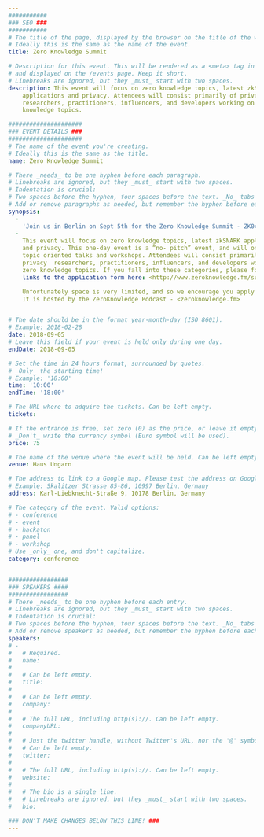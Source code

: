```yaml
---
###########
### SEO ###
###########
# The title of the page, displayed by the browser on the title of the window.
# Ideally this is the same as the name of the event.
title: Zero Knowledge Summit 

# Description for this event. This will be rendered as a <meta> tag in the HTML, 
# and displayed on the /events page. Keep it short.
# Linebreaks are ignored, but they _must_ start with two spaces.
description: This event will focus on zero knowledge topics, latest zkSNARK 
    applications and privacy. Attendees will consist primarily of privacy  
    researchers, practitioners, influencers, and developers working on zero 
    knowledge topics.

#####################
### EVENT DETAILS ###
#####################
# The name of the event you're creating.
# Ideally this is the same as the title.
name: Zero Knowledge Summit 

# There _needs_ to be one hyphen before each paragraph.
# Linebreaks are ignored, but they _must_ start with two spaces.
# Indentation is crucial:
# Two spaces before the hyphen, four spaces before the text. _No_ tabs allowed.
# Add or remove paragraphs as needed, but remember the hyphen before each entry.
synopsis:
  -
    'Join us in Berlin on Sept 5th for the Zero Knowledge Summit - ZK0x02.'
  -
    This event will focus on zero knowledge topics, latest zkSNARK applications 
    and privacy. This one-day event is a “no- pitch” event, and will only feature
    topic oriented talks and workshops. Attendees will consist primarily of 
    privacy  researchers, practitioners, influencers, and developers working on
    zero knowledge topics. If you fall into these categories, please follow the 
    links to the application form here: <http://www.zeroknowledge.fm/summit>

    Unfortunately space is very limited, and so we encourage you apply early.
    It is hosted by the ZeroKnowledge Podcast - <zeroknowledge.fm>


# The date should be in the format year-month-day (ISO 8601).
# Example: 2018-02-28
date: 2018-09-05
# Leave this field if your event is held only during one day.
endDate: 2018-09-05

# Set the time in 24 hours format, surrounded by quotes.
# _Only_ the starting time!
# Example: '18:00'
time: '10:00'
endTime: '18:00'

# The URL where to adquire the tickets. Can be left empty.
tickets: 

# If the entrance is free, set zero (0) as the price, or leave it empty.
# _Don't_ write the currency symbol (Euro symbol will be used).
price: 75

# The name of the venue where the event will be held. Can be left empty.
venue: Haus Ungarn

# The address to link to a Google map. Please test the address on Google Maps.
# Example: Skalitzer Strasse 85-86, 10997 Berlin, Germany
address: Karl-Liebknecht-Straße 9, 10178 Berlin, Germany

# The category of the event. Valid options:
# - conference
# - event
# - hackaton
# - panel
# - workshop
# Use _only_ one, and don't capitalize.
category: conference


#################
### SPEAKERS ####
#################
# There _needs_ to be one hyphen before each entry.
# Linebreaks are ignored, but they _must_ start with two spaces.
# Indentation is crucial:
# Two spaces before the hyphen, four spaces before the text. _No_ tabs allowed.
# Add or remove speakers as needed, but remember the hyphen before each entry.
speakers:
# -
#   # Required.
#   name: 
#
#   # Can be left empty.
#   title: 
#
#   # Can be left empty.
#   company: 
#
#   # The full URL, including http(s)://. Can be left empty.
#   companyURL: 
#
#   # Just the twitter handle, without Twitter's URL, nor the '@' symbol.
#   # Can be left empty.
#   twitter: 
#
#   # The full URL, including http(s)://. Can be left empty.
#   website: 
#
#   # The bio is a single line. 
#   # Linebreaks are ignored, but they _must_ start with two spaces.
#   bio: 

### DON'T MAKE CHANGES BELOW THIS LINE! ###
---
```

<!-- ### DON'T MAKE CHANGES BELOW THIS LINE! ### -->

<Event-Content/>
